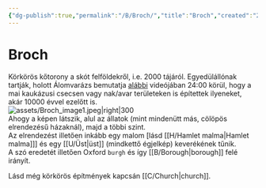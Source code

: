 ```yaml
---
{"dg-publish":true,"permalink":"/B/Broch/","title":"Broch","created":"2023-12-03T10:33","updated":"2025-09-24T13:59"}
---
```



# Broch

Körkörös kőtorony a skót felföldekről, i.e. 2000 tájáról. Egyedülállónak tartják, holott Álomvarázs bemutatja [alábbi](https://youtu.be/u9eX2Hs9OUc) videójában 24:00 körül, hogy a mai kaukázusi csecsen vagy nak/avar területeken is építettek ilyeneket, akár 10000 évvel ezelőtt is.  
![assets/Broch_image1.jpeg|right|300](/img/user/B/assets/Broch_image1.jpeg)  
Ahogy a képen látszik, alul az állatok (mint mindenütt más, cölöpös elrendezésű házaknál), majd a többi szint.  
Az elrendezést illetően inkább egy malom \[lásd [[H/Hamlet malma\|Hamlet malma]]\] és egy [[U/Üst\|üst]] (mindkettő égjelkép) keverékének tűnik.  
A szó eredetét illetően Oxford `burgh` és így [[B/Borough\|borough]] felé irányít.  

Lásd még körkörös építmények kapcsán [[C/Church\|church]].  